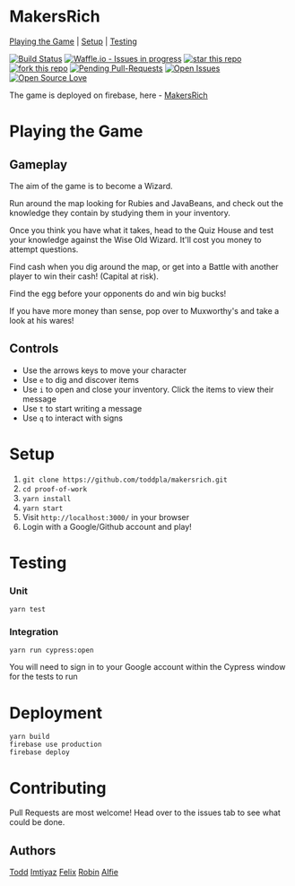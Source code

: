 # MakersRich

[Playing the Game](#playing-the-game) | [Setup](#setup) | [Testing](#testing)

[![Build Status](https://travis-ci.com/toddpla/makersrich.svg?branch=master)](https://travis-ci.com/toddpla/makersrich)
[![Waffle.io - Issues in progress](https://badge.waffle.io/toddpla/Proof-of-Work.png?label=in%20progress&title=In%20Progress)](http://waffle.io/toddpla/Proof-of-Work)
[![star this repo](http://githubbadges.com/star.svg?user=toddpla&repo=makersrich&style=flat)](https://github.com/toddpla/makersrich)
[![fork this repo](http://githubbadges.com/fork.svg?user=toddpla&repo=makersrich&style=flat)](https://github.com/toddpla/makersrich/fork)
[![Pending Pull-Requests](http://githubbadges.herokuapp.com/boennemann/badges/pulls.svg?style=flat)](https://github.com/boennemann/badges/pulls)
[![Open Issues](http://githubbadges.herokuapp.com/boennemann/badges/issues.svg?style=flat)](https://github.com/boennemann/badges/issues)
[![Open Source Love](https://badges.frapsoft.com/os/mit/mit.svg?v=102)](https://github.com/ellerbrock/open-source-badge/)

The game is deployed on firebase, here - [MakersRich](https://makerzrich.firebaseapp.com)

# Playing the Game
## Gameplay
The aim of the game is to become a Wizard.

Run around the map looking for Rubies and JavaBeans, and check out the knowledge they contain by studying them in your inventory.

Once you think you have what it takes, head to the Quiz House and test your knowledge against the Wise Old Wizard. It'll cost you money to attempt questions.

Find cash when you dig around the map, or get into a Battle with another player to win their cash! (Capital at risk).

Find the egg before your opponents do and win big bucks!

If you have more money than sense, pop over to Muxworthy's and take a look at his wares!

## Controls
- Use the arrows keys to move your character
- Use `e` to dig and discover items
- Use `i` to open and close your inventory. Click the items to view their message
- Use `t` to start writing a message
- Use `q` to interact with signs


# Setup
1. `git clone https://github.com/toddpla/makersrich.git`
2. `cd proof-of-work`
3. `yarn install`
4. `yarn start`
5. Visit `http://localhost:3000/` in your browser
6. Login with a Google/Github account and play!

# Testing
### Unit
```
yarn test
```
### Integration
```
yarn run cypress:open
```
You will need to sign in to your Google account within the Cypress window for the tests to run

# Deployment
```
yarn build
firebase use production
firebase deploy
```

# Contributing

Pull Requests are most welcome! Head over to the issues tab to see what could be done.

## Authors

[Todd](www.github.com/toddpla)
[Imtiyaz](www.github.com/imtiyazzaman1)
[Felix](www.github.com/felixjtdb)
[Robin](www.github.com/rbbri)
[Alfie](www.github.com/runticle)
